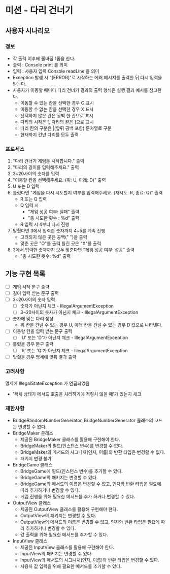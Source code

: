 # 미션 - 다리 건너기
## 사용자 시나리오
### 정보
- 각 출력 이후에 줄바꿈 1줄을 한다.
- 출력 : Console print 를 의미
- 입력 : 사용자 입력 Console readLine 을 의미
- Exception 발생 시 "[ERROR]"로 시작하는 에러 메시지를 출력한 뒤 다시 입력을 받는다.
- 사용자가 이동할 때마다 다리 건너기 결과의 출력 형식은 실행 결과 예시를 참고한다.
  - 이동할 수 있는 칸을 선택한 경우 O 표시
  - 이동할 수 없는 칸을 선택한 경우 X 표시
  - 선택하지 않은 칸은 공백 한 칸으로 표시
  - 다리의 시작은 [, 다리의 끝은 ]으로 표시
  - 다리 칸의 구분은 |(앞뒤 공백 포함) 문자열로 구분
  - 현재까지 건넌 다리를 모두 출력

### 프로세스
1. "다리 건너기 게임을 시작합니다." 출력
2. "다리의 길이를 입력해주세요." 출력
3. 3~20사이의 숫자를 입력
4. "이동할 칸을 선택해주세요. (위: U, 아래: D)" 출력
5. U 또는 D 입력
6. 틀렸다면 "게임을 다시 시도할지 여부를 입력해주세요. (재시도: R, 종료: Q)" 출력
   - R 또는 Q 입력
   - Q 입력 시
     - "게임 성공 여부: 실패" 출력
     - "총 시도한 횟수 : %d" 출력
   - R 입력 시 4부터 다시 진행
7. 맞췄다면 3에서 입력한 숫자까지 4~5를 계속 진행
    - 고려되지 않은 곳은 공백(" ")을 출력
    - 맞춘 곳은 "O"를 출력 틀린 곳은 "X"를 출력
8. 3에서 입력한 숫자까지 모두 맞춘다면 "게임 성공 여부: 성공" 출력
   - "총 시도한 횟수: %d" 출력

## 기능 구현 목록
- [ ] 게임 시작 문구 출력
- [ ] 길이 입력 받는 문구 출력
- [ ] 3~20사이의 숫자 입력
  - [ ] 숫자가 아닌지 체크 - IllegalArgumentException
  - [ ] 3~20사이의 숫자가 아닌지 체크 - IllegalArgumentException
- [ ] 숫자에 맞는 다리 생성
  - 위 칸을 건널 수 있는 경우 U, 아래 칸을 건널 수 있는 경우 D 값으로 나타낸다.
- [ ] 이동할 칸을 입력 받는 문구 출력
  - [ ] 'U' 또는 'D'가 아닌지 체크 - IllegalArgumentException
- [ ] 틀렸을 경우 문구 출력
  - [ ] 'R' 또는 'Q'가 아닌지 체크 - IllegalArgumentException
- [ ] 맞췄을 경우 명세에 맞춰 결과 출력

### 고려사항
명세에 IllegalStateException 가 언급되었음
- '객체 상태가 메서드 호출을 처리하기에 적절치 않을 때'가 있는지 체크

### 제한사항
- BridgeRandomNumberGenerator, BridgeNumberGenerator 클래스의 코드는 변경할 수 없다.
- BridgeMaker 클래스
  - 제공된 BridgeMaker 클래스를 활용해 구현해야 한다.
  - BridgeMaker의 필드(인스턴스 변수)를 변경할 수 없다.
  - BridgeMaker의 메서드의 시그니처(인자, 이름)와 반환 타입은 변경할 수 없다.
  - 패키지 변경 불가
- BridgeGame 클래스
  - BridgeGame에 필드(인스턴스 변수)를 추가할 수 있다.
  -  BridgeGame의 패키지는 변경할 수 있다.
  - BridgeGame의 메서드의 이름은 변경할 수 없고, 인자와 반환 타입은 필요에 따라 추가하거나 변경할 수 있다.
  - 게임 진행을 위해 필요한 메서드를 추가 하거나 변경할 수 있다.
- OutputView 클래스
  - 제공된 OutputView 클래스를 활용해 구현해야 한다.
  - OutputView의 패키지는 변경할 수 있다.
  - OutputView의 메서드의 이름은 변경할 수 없고, 인자와 반환 타입은 필요에 따라 추가하거나 변경할 수 있다.
  - 값 출력을 위해 필요한 메서드를 추가할 수 있다.
- InputView 클래스
  - 제공된 InputView 클래스를 활용해 구현해야 한다.
  - InputView의 패키지는 변경할 수 있다.
  - InputView의 메서드의 시그니처(인자, 이름)와 반환 타입은 변경할 수 있다.
  - 사용자 값 입력을 위해 필요한 메서드를 추가할 수 있다.
